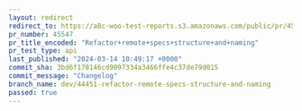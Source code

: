 ```yaml
---
layout: redirect
redirect_to: https://a8c-woo-test-reports.s3.amazonaws.com/public/pr/45547/api/index.html
pr_number: 45547
pr_title_encoded: "Refactor+remote+specs+structure+and+naming"
pr_test_type: api
last_published: "2024-03-14 10:49:17 +0000"
commit_sha: 3bd6f178146cd9097334a3466ffe4c37de79d015
commit_message: "Changelog"
branch_name: dev/44451-refactor-remote-specs-structure-and-naming
passed: true
---
```

